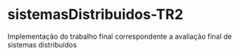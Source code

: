 # sistemasDistribuidos-TR2
Implementação do trabalho final correspondente a avaliação final de sistemas distribuídos
